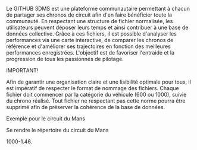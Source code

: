 Le GITHUB 3DMS est une plateforme communautaire permettant à chacun de partager ses chronos de circuit afin d'en faire bénéficier toute la communauté. En respectant une structure de fichier normalisée, les utilisateurs peuvent déposer leurs temps et ainsi contribuer à une base de données collective. Grâce à ces fichiers, il est possible d'analyser les performances via une carte interactive, de comparer les chronos de référence et d'améliorer ses trajectoires en fonction des meilleures performances enregistrées. L'objectif est de favoriser l'entraide et la progression de tous les passionnés de pilotage.

IMPORTANT!

Afin de garantir une organisation claire et une lisibilité optimale pour tous, il est impératif de respecter le format de nommage des fichiers. Chaque fichier doit commencer par la catégorie du véhicule (600 ou 1000), suivie du chrono réalisé. Tout fichier ne respectant pas cette norme pourra être supprimé afin de préserver la cohérence de la base de données.

Exemple pour le circuit du Mans

Se rendre le répertoire du circuit du Mans

1000-1.46.
